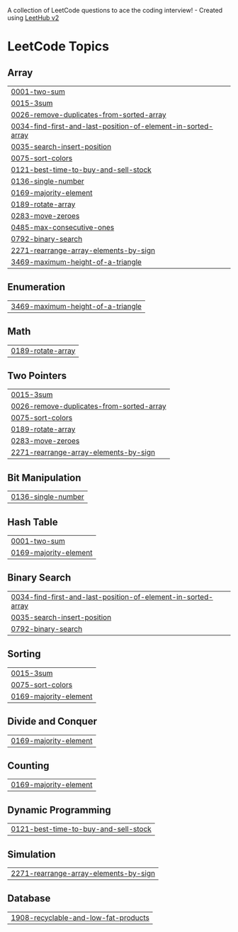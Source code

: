 A collection of LeetCode questions to ace the coding interview! - Created using [LeetHub v2](https://github.com/arunbhardwaj/LeetHub-2.0)
<!---LeetCode Topics Start-->
# LeetCode Topics
## Array
|  |
| ------- |
| [0001-two-sum](https://github.com/harsh4677/Javascript_35_Qn/tree/master/0001-two-sum) |
| [0015-3sum](https://github.com/harsh4677/Javascript_35_Qn/tree/master/0015-3sum) |
| [0026-remove-duplicates-from-sorted-array](https://github.com/harsh4677/Javascript_35_Qn/tree/master/0026-remove-duplicates-from-sorted-array) |
| [0034-find-first-and-last-position-of-element-in-sorted-array](https://github.com/harsh4677/Javascript_35_Qn/tree/master/0034-find-first-and-last-position-of-element-in-sorted-array) |
| [0035-search-insert-position](https://github.com/harsh4677/Javascript_35_Qn/tree/master/0035-search-insert-position) |
| [0075-sort-colors](https://github.com/harsh4677/Javascript_35_Qn/tree/master/0075-sort-colors) |
| [0121-best-time-to-buy-and-sell-stock](https://github.com/harsh4677/Javascript_35_Qn/tree/master/0121-best-time-to-buy-and-sell-stock) |
| [0136-single-number](https://github.com/harsh4677/Javascript_35_Qn/tree/master/0136-single-number) |
| [0169-majority-element](https://github.com/harsh4677/Javascript_35_Qn/tree/master/0169-majority-element) |
| [0189-rotate-array](https://github.com/harsh4677/Javascript_35_Qn/tree/master/0189-rotate-array) |
| [0283-move-zeroes](https://github.com/harsh4677/Javascript_35_Qn/tree/master/0283-move-zeroes) |
| [0485-max-consecutive-ones](https://github.com/harsh4677/Javascript_35_Qn/tree/master/0485-max-consecutive-ones) |
| [0792-binary-search](https://github.com/harsh4677/Javascript_35_Qn/tree/master/0792-binary-search) |
| [2271-rearrange-array-elements-by-sign](https://github.com/harsh4677/Javascript_35_Qn/tree/master/2271-rearrange-array-elements-by-sign) |
| [3469-maximum-height-of-a-triangle](https://github.com/harsh4677/Javascript_35_Qn/tree/master/3469-maximum-height-of-a-triangle) |
## Enumeration
|  |
| ------- |
| [3469-maximum-height-of-a-triangle](https://github.com/harsh4677/Javascript_35_Qn/tree/master/3469-maximum-height-of-a-triangle) |
## Math
|  |
| ------- |
| [0189-rotate-array](https://github.com/harsh4677/Javascript_35_Qn/tree/master/0189-rotate-array) |
## Two Pointers
|  |
| ------- |
| [0015-3sum](https://github.com/harsh4677/Javascript_35_Qn/tree/master/0015-3sum) |
| [0026-remove-duplicates-from-sorted-array](https://github.com/harsh4677/Javascript_35_Qn/tree/master/0026-remove-duplicates-from-sorted-array) |
| [0075-sort-colors](https://github.com/harsh4677/Javascript_35_Qn/tree/master/0075-sort-colors) |
| [0189-rotate-array](https://github.com/harsh4677/Javascript_35_Qn/tree/master/0189-rotate-array) |
| [0283-move-zeroes](https://github.com/harsh4677/Javascript_35_Qn/tree/master/0283-move-zeroes) |
| [2271-rearrange-array-elements-by-sign](https://github.com/harsh4677/Javascript_35_Qn/tree/master/2271-rearrange-array-elements-by-sign) |
## Bit Manipulation
|  |
| ------- |
| [0136-single-number](https://github.com/harsh4677/Javascript_35_Qn/tree/master/0136-single-number) |
## Hash Table
|  |
| ------- |
| [0001-two-sum](https://github.com/harsh4677/Javascript_35_Qn/tree/master/0001-two-sum) |
| [0169-majority-element](https://github.com/harsh4677/Javascript_35_Qn/tree/master/0169-majority-element) |
## Binary Search
|  |
| ------- |
| [0034-find-first-and-last-position-of-element-in-sorted-array](https://github.com/harsh4677/Javascript_35_Qn/tree/master/0034-find-first-and-last-position-of-element-in-sorted-array) |
| [0035-search-insert-position](https://github.com/harsh4677/Javascript_35_Qn/tree/master/0035-search-insert-position) |
| [0792-binary-search](https://github.com/harsh4677/Javascript_35_Qn/tree/master/0792-binary-search) |
## Sorting
|  |
| ------- |
| [0015-3sum](https://github.com/harsh4677/Javascript_35_Qn/tree/master/0015-3sum) |
| [0075-sort-colors](https://github.com/harsh4677/Javascript_35_Qn/tree/master/0075-sort-colors) |
| [0169-majority-element](https://github.com/harsh4677/Javascript_35_Qn/tree/master/0169-majority-element) |
## Divide and Conquer
|  |
| ------- |
| [0169-majority-element](https://github.com/harsh4677/Javascript_35_Qn/tree/master/0169-majority-element) |
## Counting
|  |
| ------- |
| [0169-majority-element](https://github.com/harsh4677/Javascript_35_Qn/tree/master/0169-majority-element) |
## Dynamic Programming
|  |
| ------- |
| [0121-best-time-to-buy-and-sell-stock](https://github.com/harsh4677/Javascript_35_Qn/tree/master/0121-best-time-to-buy-and-sell-stock) |
## Simulation
|  |
| ------- |
| [2271-rearrange-array-elements-by-sign](https://github.com/harsh4677/Javascript_35_Qn/tree/master/2271-rearrange-array-elements-by-sign) |
## Database
|  |
| ------- |
| [1908-recyclable-and-low-fat-products](https://github.com/harsh4677/Javascript_35_Qn/tree/master/1908-recyclable-and-low-fat-products) |
<!---LeetCode Topics End-->